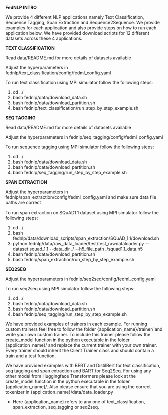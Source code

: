 **FedNLP INTRO**

We provide 4 different NLP applications namely Text Classification, Sequence Tagging, Span Extraction and Sequence2Sequence. We provide examples for each application and also provide steps on how to run each application below. We have provided download scripts for 12 different datasets across these 4 applications.

**TEXT CLASSIFICATION**

Read data/README.md for more details of datasets available

Adjust the hyperparameters in fednlp/text_classification/config/fedml_config.yaml

To run text classification using MPI simulator follow the following steps:

1. cd ../
2. bash fednlp/data/download_data.sh
3. bash fednlp/data/download_partition.sh
4. bash fednlp/text_classification/run_step_by_step_example.sh


**SEQ TAGGING**

Read data/README.md for more details of datasets available

Adjust the hyperparameters in fednlp/seq_tagging/config/fedml_config.yaml

To run sequence tagging using MPI simulator follow the following steps:

1. cd ../
2. bash fednlp/data/download_data.sh
3. bash fednlp/data/download_partition.sh
4. bash fednlp/seq_tagging/run_step_by_step_example.sh


**SPAN EXTRACTION**

Adjust the hyperparameters in fednlp/span_extraction/config/fedml_config.yaml and make sure data file paths are correct

To run span extraction on SQuAD1.1 dataset using MPI simulator follow the following steps:

1. cd ../
2. bash fednlp/data/download_scripts/span_extraction/SQuAD_1.1/download.sh
3. python fednlp/data/raw_data_loader/test/test_rawdataloader.py --dataset squad_1.1 --data_dir ./ --h5_file_path ./squad1.1_data.h5
4. bash fednlp/data/download_partition.sh
5. bash fednlp/span_extraction/run_step_by_step_example.sh


**SEQ2SEQ**

Adjust the hyperparameters in fednlp/seq2seq/config/fedml_config.yaml

To run seq2seq using MPI simulator follow the following steps:

1. cd ../
2. bash fednlp/data/download_data.sh
3. bash fednlp/data/download_partition.sh
4. bash fednlp/seq_tagging/run_step_by_step_example.sh


We have provided examples of trainers in each example. For running custom trainers feel free to follow the folder {application_name}/trainer/ and write your own custom trainer. To include this trainer please follow the create_model function in the python executable in the folder {application_name}/ and replace the current trainer with your own trainer. Every trainer should inherit the Client Trainer class and should contain a train and a test function.


We have provided examples with BERT and DistilBert for text classification, seq tagging and span extraction and BART for Seq2Seq. For using any other model from Huggingface Transformers please look at the create_model function in the python executable in the folder {application_name}/. Also please ensure that you are using the correct tokenizer in {application_name}/data/data_loader.py 


* Here {application_name} refers to any one of text_classification, span_extraction, seq_tagging or seq2seq.
